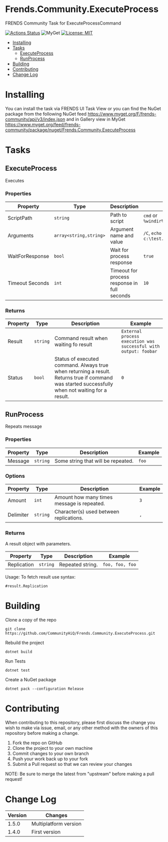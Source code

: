 # Frends.Community.ExecuteProcess

FRENDS Community Task for ExecuteProcessCommand

[![Actions Status](https://github.com/CommunityHiQ/Frends.Community.ExecuteProcess/workflows/PackAndPushAfterMerge/badge.svg)](https://github.com/CommunityHiQ/Frends.Community.ExecuteProcess/actions) ![MyGet](https://img.shields.io/myget/frends-community/v/Frends.Community.ExecuteProcess) [![License: MIT](https://img.shields.io/badge/License-MIT-yellow.svg)](https://opensource.org/licenses/MIT) 

- [Installing](#installing)
- [Tasks](#tasks)
     - [ExecuteProcess](#ExecuteProcess)
     - [RunProcess](#RunProcess)
- [Building](#building)
- [Contributing](#contributing)
- [Change Log](#change-log)

# Installing

You can install the task via FRENDS UI Task View or you can find the NuGet package from the following NuGet feed
https://www.myget.org/F/frends-community/api/v3/index.json and in Gallery view in MyGet https://www.myget.org/feed/frends-community/package/nuget/Frends.Community.ExecuteProcess

# Tasks

## ExecuteProcess

Executes 

### Properties

| Property | Type | Description | Example |
| -------- | -------- | -------- | -------- |
| ScriptPath		| `string`	| Path to script | `cmd` or `%windir%\system32\cmd.exe` |
| Arguments			| `array<string,string>` 	| Argument name and value	| `/C`, `echo testi >> c:\test.txt` |
| WaitForResponse	| `bool`	| Wait for process response	| `true` |
| Timeout Seconds	| `int`	| Timeout for process response in full seconds	| `10` |

### Returns

| Property | Type | Description | Example |
| -------- | -------- | -------- | -------- |
| Result        | `string`   | Command result	when waiting fo result | `External process execution was successful with output: foobar`|
| Status        | `bool`   | Status of executed command. Always true when returning a result. Returns true if command was started successfully when not waiting for a result.	| `0`|


## RunProcess

Repeats message

### Properties

| Property | Type | Description | Example |
| -------- | -------- | -------- | -------- |
| Message | `string` | Some string that will be repeated. | `foo` |

### Options

| Property | Type | Description | Example |
| -------- | -------- | -------- | -------- |
| Amount | `int` | Amount how many times message is repeated. | `3` |
| Delimiter | `string` | Character(s) used between replications. | `, ` |

### Returns

A result object with parameters.

| Property | Type | Description | Example |
| -------- | -------- | -------- | -------- |
| Replication | `string` | Repeated string. | `foo, foo, foo` |

Usage:
To fetch result use syntax:

`#result.Replication`

# Building

Clone a copy of the repo

`git clone https://github.com/CommunityHiQ/Frends.Community.ExecuteProcess.git`

Rebuild the project

`dotnet build`

Run Tests

`dotnet test`

Create a NuGet package

`dotnet pack --configuration Release`

# Contributing
When contributing to this repository, please first discuss the change you wish to make via issue, email, or any other method with the owners of this repository before making a change.

1. Fork the repo on GitHub
2. Clone the project to your own machine
3. Commit changes to your own branch
4. Push your work back up to your fork
5. Submit a Pull request so that we can review your changes

NOTE: Be sure to merge the latest from "upstream" before making a pull request!

# Change Log

| Version | Changes |
| ------- | ------- |
| 1.5.0   | Multiplatform version |
| 1.4.0   | First version |
